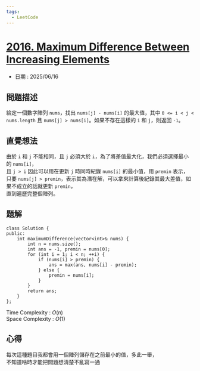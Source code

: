 ```yaml
---
tags:
  - LeetCode
---
```


# [2016. Maximum Difference Between Increasing Elements](https://leetcode.com/problems/maximum-difference-between-increasing-elements/description/)  

+ 日期 : 2025/06/16  

## 問題描述  

給定一個數字陣列 `nums`，找出 `nums[j] - nums[i]` 的最大值，其中 `0 <= i < j < nums.length` 且 `nums[j] > nums[i]`。如果不存在這樣的 `i` 和 `j`，則返回 `-1`。  

## 直覺想法  

由於 `i` 和 `j` 不能相同，且 `j` 必須大於 `i`，為了將差值最大化，我們必須選擇最小的 `nums[i]`，  
且 `j > i` 因此可以用在更新 `j` 時同時紀錄 `nums[i]` 的最小值，用 `premin` 表示，  
只要 `nums[j] > premin`，表示其為潛在解，可以拿來計算後紀錄其最大差值，如果不成立的話就更新 `premin`，  
直到遍歷完整個陣列。  

## 題解  

```cpp=
class Solution {
public:
    int maximumDifference(vector<int>& nums) {
        int n = nums.size();
        int ans = -1, premin = nums[0];
        for (int i = 1; i < n; ++i) {
            if (nums[i] > premin) {
                ans = max(ans, nums[i] - premin);
            } else {
                premin = nums[i];
            }
        }
        return ans;
    }
};
```

Time Complexity : $O(n)$  
Space Complexity : $O(1)$  

## 心得  

每次這種題目我都會用一個陣列儲存在之前最小的值，多此一舉，  
不知道啥時才能把問題想清楚不亂寫一通  
